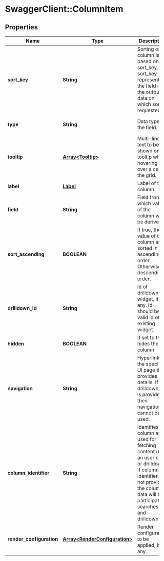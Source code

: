 # SwaggerClient::ColumnItem

## Properties
Name | Type | Description | Notes
------------ | ------------- | ------------- | -------------
**sort_key** | **String** | Sorting on column is based on the sort_key. sort_key represents the field in the output data on which sort is requested. | [optional] 
**type** | **String** | Data type of the field. | [default to &#39;String&#39;]
**tooltip** | [**Array&lt;Tooltip&gt;**](Tooltip.md) | Multi-line text to be shown on tooltip while hovering over a cell in the grid. | [optional] 
**label** | [**Label**](Label.md) | Label of the column. | 
**field** | **String** | Field from which values of the column will be derived. | 
**sort_ascending** | **BOOLEAN** | If true, the value of the column are sorted in ascending order. Otherwise, in descending order. | [optional] [default to true]
**drilldown_id** | **String** | Id of drilldown widget, if any. Id should be a valid id of an existing widget. | [optional] 
**hidden** | **BOOLEAN** | If set to true, hides the column | [optional] [default to false]
**navigation** | **String** | Hyperlink of the specified UI page that provides details. If drilldown_id is provided, then navigation cannot be used. | [optional] 
**column_identifier** | **String** | Identifies the column and used for fetching content upon an user click or drilldown. If column identifier is not provided, the column&#39;s data will not participate in searches and drilldowns. | [optional] 
**render_configuration** | [**Array&lt;RenderConfiguration&gt;**](RenderConfiguration.md) | Render configuration to be applied, if any. | [optional] 


